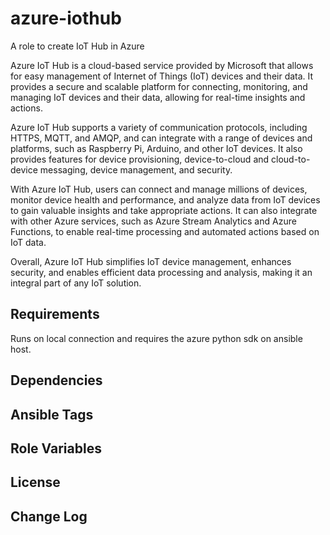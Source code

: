 # azure-iothub
A role to create IoT Hub in Azure

Azure IoT Hub is a cloud-based service provided by Microsoft that allows for easy management of Internet of Things (IoT) devices and their data. It provides a secure and scalable platform for connecting, monitoring, and managing IoT devices and their data, allowing for real-time insights and actions.

Azure IoT Hub supports a variety of communication protocols, including HTTPS, MQTT, and AMQP, and can integrate with a range of devices and platforms, such as Raspberry Pi, Arduino, and other IoT devices. It also provides features for device provisioning, device-to-cloud and cloud-to-device messaging, device management, and security.

With Azure IoT Hub, users can connect and manage millions of devices, monitor device health and performance, and analyze data from IoT devices to gain valuable insights and take appropriate actions. It can also integrate with other Azure services, such as Azure Stream Analytics and Azure Functions, to enable real-time processing and automated actions based on IoT data.

Overall, Azure IoT Hub simplifies IoT device management, enhances security, and enables efficient data processing and analysis, making it an integral part of any IoT solution.

## Requirements

Runs on local connection and requires the azure python sdk on ansible host.

## Dependencies

## Ansible Tags

## Role Variables

## License

## Change Log